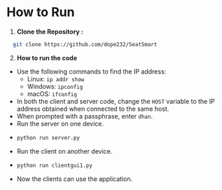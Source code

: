# How to Run

1. **Clone the Repository :**
  
 ```bash
   git clone https://github.com/dope232/SeatSmart
   ```

2. **How to run the code** 
- Use the following commands to find the IP address:
  - Linux: `ip addr show`
  - Windows: `ipconfig`
  - macOS: `ifconfig`
- In both the client and server code, change the `HOST` variable to the IP address obtained when connected to the same host.
- When prompted with a passphrase, enter `dhan`.
- Run the server on one device.
-  ```bash
   python run server.py 
   ```
- Run the client on another device.
-  ```bash
   python run clientgui1.py 
   ```
- Now the clients can use the application.

